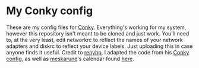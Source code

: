 # My Conky config

These are my config files for [Conky](https://github.com/brndnmtthws/conky). Everything's working for my system, however this repository isn't meant to be cloned and just work. You'll need to, at the very least, edit networkrc to reflect the names of your network adapters and diskrc to reflect your device labels. Just uploading this in case anyone finds it useful. Credit to [renyhp](https://github.com/renyhp), I adapted the code from his [Conky config](https://github.com/renyhp/conky-config), as well as [meskarune](https://gist.github.com/meskarune)'s calendar found [here](https://gist.github.com/meskarune/e415748a104f0479f54dd642d66011e8). 
